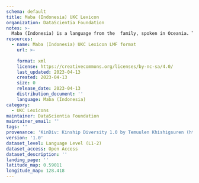 ```yaml
---
schema: default
title: Maba (Indonesia) UKC Lexicon
organization: DataScientia Foundation
notes: >-
  Maba (Indonesia) is a language from the  family, spoken in Oceania. The UKC Lexicon of Maba (Indonesia) is represented as a lexico-semantic network. It consists of words, word senses, synsets, as well as sense-level and synset-level relationships.
resources:
  - name: Maba (Indonesia) UKC Lexicon LMF format
    url: >-
      
    format: xml
    license: https://creativecommons.org/licenses/by-nc-sa/4.0/
    last_updated: 2023-04-13
    created: 2023-04-13
    size: 0
    release_date: 2023-04-13
    distribution_document: ''
    language: Maba (Indonesia)
category:
  - UKC Lexicons
maintainer: DataScientia Foundation
maintainer_email: ''
tags: ''
provenance: 'KinDiv: Kinship Diversity 1.0 by Temuulen Khishigsuren (http://ukc.disi.unitn.it/index.php/kinship/); Princeton WordNet 2.1 by Princeton University (https://wordnet.princeton.edu)'
version: '1.0'
dataset_level: Language Level (L1-2)
dataset_access: Open Access
dataset_description: ''
landing_page: ''
latitude_map: 0.59011
longitude_map: 128.418
---
```


